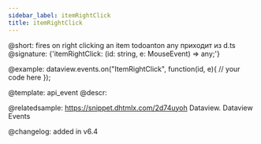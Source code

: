 ```yaml
---
sidebar_label: itemRightClick
title: itemRightClick
---          
```


@short: fires on right clicking an item 
todoanton any приходит из d.ts
@signature: {'itemRightClick: (id: string, e: MouseEvent) => any;'}

@example:
dataview.events.on("ItemRightClick", function(id, e){
    // your code here
});


@template: api_event
@descr:

@relatedsample:
https://snippet.dhtmlx.com/2d74uyoh	Dataview. Dataview Events

@changelog: added in v6.4








